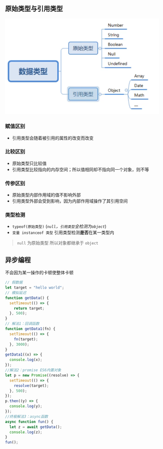 ## 原始类型与引用类型

![1659080264172](../_resources/1659080264172.png)

### 赋值区别

- 引用类型会随着被引用的属性的改变而改变

### 比较区别

- 原始类型只比较值
- 引用类型比较指向的内存空间；所以值相同却不指向同一个对象，则不等

### 传参区别

- 原始类型内部作用域的值不影响外部
- 引用类型外部会受到影响，因为内部作用域操作了其引用空间

### 类型检测

- `typeof(原始类型)` (_`null`，`引用类型`全检测为`object`_)
- `变量 instanceof 类型` 引用类型检测**是否**在某一类型内

> `null` 为原始类型
> 所以对象都继承于 `object`

## 异步编程

不会因为某一操作的卡顿使整体卡顿

```js
// 假数据
let target = "hello world";
// 模拟延迟
function getData() {
  setTimeout(() => {
    return target;
  }, 500);
}
// 解法1：回调函数
function getData1(fn) {
  setTimeout(() => {
    fn(target);
  }, 3000);
}
getData1((x) => {
  console.log(x);
});
//解法2：promise ES6内置对象
let p = new Promise((resolve) => {
  setTimeout(() => {
    resolve(target);
  }, 500);
});
p.then((y) => {
  console.log(y);
});
//终极解法3：async函数
async function fun() {
  let z = await getData();
  console.log(z);
}
fun();
```
